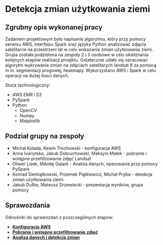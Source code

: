 # Detekcja zmian użytkowania ziemi

## Zgrubny opis wykonanej pracy

Zadaniem projektowym było napisanie algorytmu, który przy pomocy serwisu AWS, interfejsu Spark oraz języka Python analizować zdjęcia satelitarne na przestrzeni lat w celu wskazania zmian użytkowania ziemi. Grupa została podzielona na zespoły 2 i 3 osobowe w celu okiełznania kolejnych etapów realizacji proejktu.
Ostatecznie udało się opracować algorytm wykrywania zmian na zdęciach satelitarych landsat 8 za pomocą m.in. segmentacji progowej, heatmapy. Wykorzystano AWS i Spark w celu operacji na dużej ilosci danych.

Stuck technologiczny:

- AWS EMR i S3
- PySpark
- Python
  - OpenCV
  - Numpy
  - Matplotlib

## Podział grupy na zespoły

- Michał Kolada, Kewin Trochowski - konfiguracja AWS
- Anna Ivanytska, Jakub Dobruchowski, Maksym Małek - pobranie i wstępne przefiltrowanie zdjęć Landsat
- Oliwer Lisek, Mikołaj Galant - Analiza danych, operowanie przy pomocy PySpark
- Konrad Siemiątkowski, Przemek Piątkiewicz, Michał Pryba - detekcja zmian użytkowania ziemi
- Jakub Dufke, Mateusz Drzewiecki - prezentacja wyników, grupa pomocy

## Sprawozdania

Odnośniki do sprawozdań z poszczególnych etapów:

- **[Konfiguracja AWS](sprawozdania/AWS.md)**
- **[Pobranie i wstępne przefiltrowanie zdjęć](sprawozdania/Pobranie_wstepna_obrobka.md)**
- **[Analiza danych i detekcja zmian](sprawozdania/Analiza_Danych.md)**
